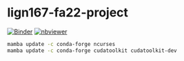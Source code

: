 # lign167-fa22-project
[![Binder](https://mybinder.org/badge_logo.svg)](https://mybinder.org/v2/gh/lign167-fa22-team-franklin/final-project.git/HEAD)
[![nbviewer](https://raw.githubusercontent.com/jupyter/design/master/logos/Badges/nbviewer_badge.svg)](https://nbviewer.org/github/lign167-fa22-team-franklin/final-project) 

```sh
mamba update -c conda-forge ncurses
mamba update -c conda-forge cudatoolkit cudatoolkit-dev
```